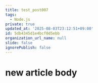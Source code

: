 ```yaml
---
title: test_post007
tags:
  - Node.js
private: true
updated_at: '2025-08-03T23:12:51+09:00'
id: 5db4345d1e4bcf0d5ebb
organization_url_name: null
slide: false
ignorePublish: false
---
```

# new article body
